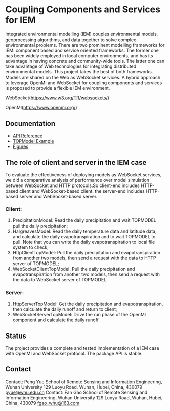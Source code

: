 # Coupling Components and Services for IEM

Integrated environmental modelling (IEM) couples environmental models, geoprocessing algorithms, and data together to solve complex environmental problems. There are two prominent modelling frameworks for IEM: component based and service oriented frameworks. The former one has been widely employed in local computer environments, and has its advantage in having concrete and community-wide tools. The latter one can take advantage of Web technologies for integrating distributed environmental models. This project takes the best of both frameworks. Models are shared on the Web as WebSocket services. A hybrid approach to leverage OpenMI and WebSocket for coupling components and services is proposed to provide a flexible IEM environment. 

WebSocket(https://www.w3.org/TR/websockets/)
    
OpenMI(https://www.openmi.org/)

## Documentation

* [API Reference](https://github.com/Fgao1994/test1/blob/master/Doc.docx)
* [TOPModel Example](https://github.com/Fgao1994/test1/)
* [Figures](https://github.com/Fgao1994/test1/) 
  
## The role of client and server in the IEM case 
To evaluate the effectiveness of deploying models as WebSocket services, we did a comparative analysis of performance over model simulation between WebSocket and HTTP protocols.So client-end includes HTTP-based client and WebSocket-based client, the server-end includes HTTP-based server and WebSocket-based server.

### Client:
1. PrecipitationModel: Read the daily precipitation and wait TOPMODEL pull the daily precipitation;
2. HargreavesModel: Read the daily temperature data and latitude data, and calculate the daily evapotranspiration and to wait TOPMODEL to pull. Note that you can write the daily evapotranspiration to local file system to check;
3. HttpClientTopModel: Pull the daily precipitation and evapotranspiration from another two models, then send a request with the data to HTTP server of TOPMODEL;
4. WebSocketClientTopModel: Pull the daily precipitation and evapotranspiration from another two models, then send a request with the data to WebSocket server of TOPMODEL.

### Server:
1. HttpServerTopModel: Get the daily precipitation and evapotranspiration, then calculate the daily runoff and return to client;
2. WebSocketServerTopModel: Drive the run phase of the OpenMI component and calculate the daily runoff. 

## Status

The project provides a complete and tested implementation of 
a IEM case with OpenMI and WebSocket protocol. The package API 
is stable.

## Contact

Contact: Peng Yue
School of Remote Sensing and Information Engineering, Wuhan University
129 Luoyu Road, Wuhan, Hubei, China, 430079
pyue@whu.edu.cn
Contact: Fan Gao
School of Remote Sensing and Information Engineering, Wuhan University
129 Luoyu Road, Wuhan, Hubei, China, 430079
fgao_whu@163.com

